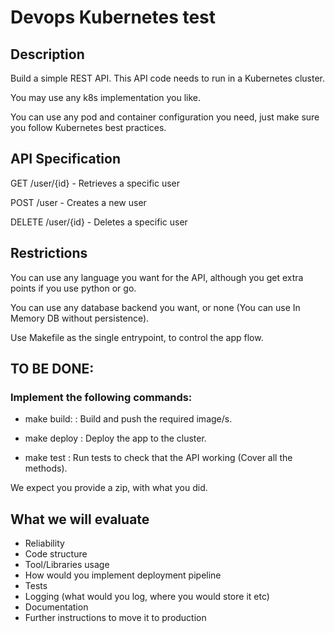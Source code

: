 # Devops Kubernetes test

## Description

Build a simple REST API. This API code needs to run in a Kubernetes cluster.

You may use any k8s implementation you like.

You can use any pod and container configuration you need, just make sure you follow Kubernetes best practices.

## API Specification

GET /user/{id} - Retrieves a specific user

POST /user - Creates a new user

DELETE /user/{id} - Deletes a specific user

## Restrictions

You can use any language you want for the API, although you get extra points if you use python or go.

You can use any database backend you want, or none (You can use In Memory DB without persistence).

Use Makefile as the single entrypoint, to control the app flow.

## TO BE DONE:
### Implement the following commands:

- make build: : Build and push the required image/s.

- make deploy : Deploy the app to the cluster.

- make test : Run tests to check that the API working (Cover all the methods).

We expect you provide a zip, with what you did.

## What we will evaluate

 - Reliability
 - Code structure
 - Tool/Libraries usage
 - How would you implement deployment pipeline
 - Tests
 - Logging (what would you log, where you would store it etc)
 - Documentation
 - Further instructions to move it to production

